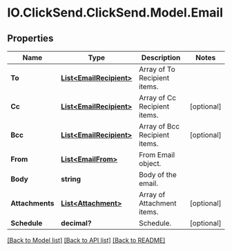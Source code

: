 # IO.ClickSend.ClickSend.Model.Email
## Properties

Name | Type | Description | Notes
------------ | ------------- | ------------- | -------------
**To** | [**List&lt;EmailRecipient&gt;**](EmailRecipient.md) | Array of To Recipient items. | 
**Cc** | [**List&lt;EmailRecipient&gt;**](EmailRecipient.md) | Array of Cc Recipient items. | [optional] 
**Bcc** | [**List&lt;EmailRecipient&gt;**](EmailRecipient.md) | Array of Bcc Recipient items. | [optional] 
**From** | [**List&lt;EmailFrom&gt;**](EmailFrom.md) | From Email object. | 
**Body** | **string** | Body of the email. | 
**Attachments** | [**List&lt;Attachment&gt;**](Attachment.md) | Array of Attachment items. | [optional] 
**Schedule** | **decimal?** | Schedule. | [optional] 

[[Back to Model list]](../README.md#documentation-for-models) [[Back to API list]](../README.md#documentation-for-api-endpoints) [[Back to README]](../README.md)

